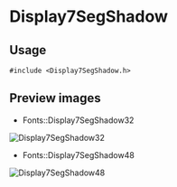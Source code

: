 Display7SegShadow
==========

Usage
------

    #include <Display7SegShadow.h>

Preview images
--------------
* Fonts::Display7SegShadow32 

![Display7SegShadow32](https://raw.githubusercontent.com/Cariad/Display7SegShadow/master/Preview/Display7SegShadow32.png)

* Fonts::Display7SegShadow48 

![Display7SegShadow48](https://raw.githubusercontent.com/Cariad/Display7SegShadow/master/Preview/Display7SegShadow48.png)

